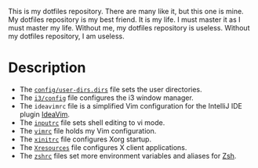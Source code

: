 This is my dotfiles repository. There are many like it, but this one is mine. My dotfiles repository is my best friend. It is my life. I must master it as I must master my life. Without me, my dotfiles repository is useless. Without my dotfiles repository, I am useless.

# Description

* The [`config/user-dirs.dirs`](https://wiki.archlinux.org/index.php/XDG_user_directories#Creating_custom_directories) file sets the user directories.
* The [`i3/config`](http://i3wm.org/docs/userguide.html#configuring) file configures the i3 window manager.
* The `ideavimrc` file is a simplified Vim configuration for the IntelliJ IDE plugin [IdeaVim](https://github.com/JetBrains/ideavim).
* The [`inputrc`](https://ss64.com/bash/syntax-inputrc.html) file sets shell editing to vi mode.
* The [`vimrc`](http://vimdoc.sourceforge.net/htmldoc/starting.html#vimrc) file holds my Vim configuration.
* The [`xinitrc`](https://wiki.archlinux.org/index.php/Xinit#xinitrc) file configures Xorg startup.
* The [`Xresources`](https://wiki.archlinux.org/index.php/X_resources) file configures X client applications.
* The [`zshrc`](https://wiki.archlinux.org/index.php/Zsh#Configure_Zsh) files set more environment variables and aliases for [Zsh](http://zsh.sourceforge.net).
